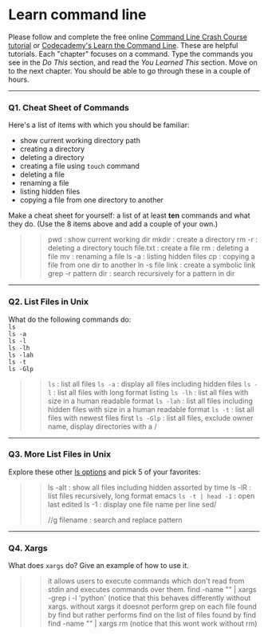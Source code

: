 # Learn command line

Please follow and complete the free online [Command Line Crash Course
tutorial](https://web.archive.org/web/20160708171659/http://cli.learncodethehardway.org/book/) or [Codecademy's Learn the Command Line](https://www.codecademy.com/learn/learn-the-command-line). These are helpful tutorials. Each "chapter" focuses on a command. Type the commands you see in the _Do This_ section, and read the _You Learned This_ section. Move on to the next chapter. You should be able to go through these in a couple of hours.

---

### Q1.  Cheat Sheet of Commands  

Here's a list of items with which you should be familiar:  
* show current working directory path
* creating a directory
* deleting a directory
* creating a file using `touch` command
* deleting a file
* renaming a file
* listing hidden files
* copying a file from one directory to another

Make a cheat sheet for yourself: a list of at least **ten** commands and what they do.  (Use the 8 items above and add a couple of your own.)  

> > pwd : show current working dir
 mkdir : create a directory
 rm -r : deleting a  directory
 touch file.txt : create a file
 rm : deleting a file
 mv : renaming a file
 ls -a : listing hidden files 
 cp <path of file to be copied> <destination> : copying a file from one dir to another
 ln -s file link : create a symbolic link
 grep -r pattern dir : search recursively for a pattern in dir
---


### Q2.  List Files in Unix   

What do the following commands do:  
`ls`  
`ls -a`  
`ls -l`  
`ls -lh`  
`ls -lah`  
`ls -t`  
`ls -Glp`  

> >`ls`  : list all files
`ls -a`  : display all files including hidden files
`ls -l`  : list all files with long format listing
`ls -lh`  : list all files with size in a human readable format
`ls -lah`  : list all files  including hidden files with size in a human readable format
`ls -t`  : list all files with newest files first
`ls -Glp` : list all files, exclude owner name, display directories with a /

---

### Q3.  More List Files in Unix  

Explore these other [ls options](http://www.techonthenet.com/unix/basic/ls.php) and pick 5 of your favorites:

> > ls -alt : show all files including hidden assorted by time
ls -lR : list files recursively, long format 
emacs `ls -t | head -1` : open last edited
ls -1 : display one file name per line
sed/<search pattern>/<replace patttern>/g filename : search and replace pattern
---

### Q4.  Xargs   

What does `xargs` do? Give an example of how to use it.

> > it allows users to execute commands which don't read from stdin and executes commands over them.
 find -name "<pattern>" | xargs -grep i -l 'python' (notice that this behaves differently without xargs. without xargs it doesnot perform grep on each file found by find but rather performs find on the list of files found by find
 find -name "<pattern>" | xargs rm (notice that this wont work without rm)

 

